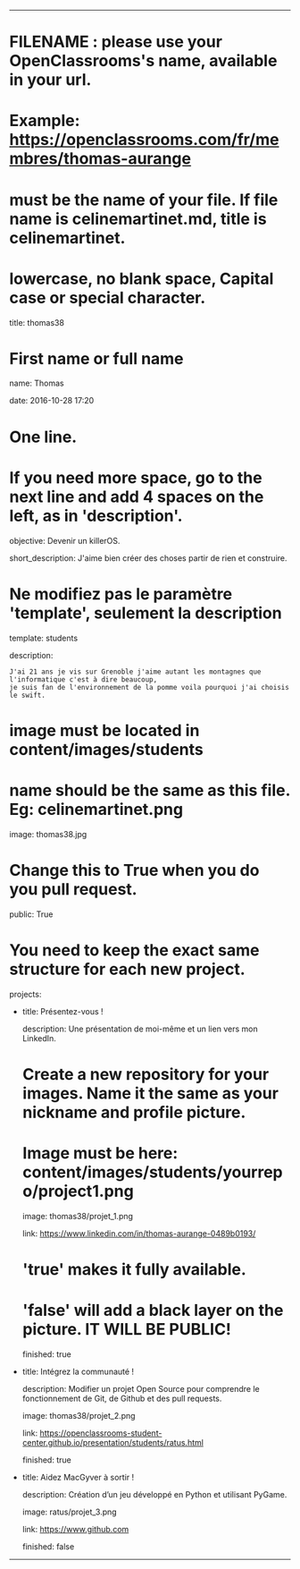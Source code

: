 ---


# FILENAME : please use your OpenClassrooms's name, available in your url.

# Example: https://openclassrooms.com/fr/membres/thomas-aurange

# must be the name of your file. If file name is celinemartinet.md, title is celinemartinet.

# lowercase, no blank space, Capital case or special character.

title: thomas38


# First name or full name

name: Thomas

date: 2016-10-28 17:20


# One line.

# If you need more space, go to the next line and add 4 spaces on the left, as in 'description'.

objective: Devenir un killerOS.

short_description: J'aime bien créer des choses partir de rien et construire.


# Ne modifiez pas le paramètre 'template', seulement la description

template: students

description:

    J'ai 21 ans je vis sur Grenoble j'aime autant les montagnes que l'informatique c'est à dire beaucoup,
	je suis fan de l'environnement de la pomme voila pourquoi j'ai choisis le swift.


# image must be located in content/images/students

# name should be the same as this file. Eg: celinemartinet.png

image: thomas38.jpg


# Change this to True when you do you pull request.

public: True


# You need to keep the exact same structure for each new project.

projects:

  - title: Présentez-vous !

    description: Une présentation de moi-même et un lien vers mon LinkedIn.

    # Create a new repository for your images. Name it the same as your nickname and profile picture.

    # Image must be here: content/images/students/yourrepo/project1.png

    image: thomas38/projet_1.png

    link: https://www.linkedin.com/in/thomas-aurange-0489b0193/

    # 'true' makes it fully available.

    # 'false' will add a black layer on the picture. IT WILL BE PUBLIC!

    finished: true

  - title: Intégrez la communauté !

    description: Modifier un projet Open Source pour comprendre le fonctionnement de Git, de Github et des pull requests. 

    image: thomas38/projet_2.png

    link: https://openclassrooms-student-center.github.io/presentation/students/ratus.html

    finished: true

  - title: Aidez MacGyver à sortir !

    description: Création d’un jeu développé en Python et utilisant PyGame.

    image: ratus/projet_3.png

    link: https://www.github.com

    finished: false

---